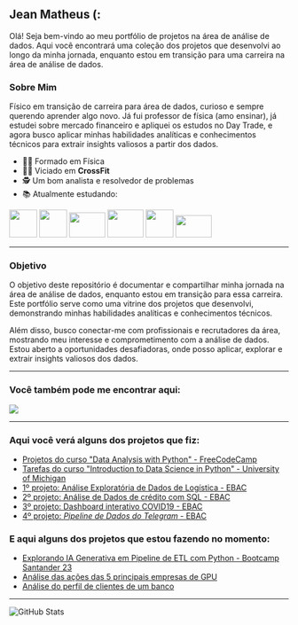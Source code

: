 ## Jean Matheus (:

Olá! Seja bem-vindo ao meu portfólio de projetos na área de análise de dados. Aqui você encontrará uma coleção dos projetos que desenvolvi ao longo da minha jornada, enquanto estou em transição para uma carreira na área de análise de dados.

### Sobre Mim
Físico em transição de carreira para área de dados, curioso e sempre querendo aprender algo novo. Já fui professor de física (amo ensinar), já estudei sobre mercado financeiro e apliquei os estudos no Day Trade, e agora busco aplicar minhas habilidades analíticas e conhecimentos técnicos para extrair insights valiosos a partir dos dados.

- 👨‍🎓 Formado em Física
- 🏋️‍♂️ Viciado em **CrossFit**
- 🕵️ Um bom analista e resolvedor de problemas
- 📚 Atualmente estudando:
<div display="inline">
<img width="50" height="50" src="https://cdn.jsdelivr.net/gh/devicons/devicon/icons/python/python-original-wordmark.svg" />
<img width="50" height="50" src="https://cdn.jsdelivr.net/gh/devicons/devicon/icons/pandas/pandas-original.svg" />
<img width="65" height="45" src="https://img.shields.io/badge/scikit--learn-%23F7931E.svg?style=for-the-badge&logo=scikit-learn&logoColor=white" />
<img width="65" height="50" src="https://upload.wikimedia.org/wikipedia/commons/8/87/Sql_data_base_with_logo.png" />
<img width="50" height="50" src="https://upload.wikimedia.org/wikipedia/commons/c/cf/New_Power_BI_Logo.svg" />
 <img width="65" height="40" src="https://img.shields.io/badge/AWS-%23FF9900.svg?style=for-the-badge&logo=amazon-aws&logoColor=white" />
</div>

---

### Objetivo

O objetivo deste repositório é documentar e compartilhar minha jornada na área de análise de dados, enquanto estou em transição para essa carreira. Este portfólio serve como uma vitrine dos projetos que desenvolvi, demonstrando minhas habilidades analíticas e conhecimentos técnicos.

Além disso, busco conectar-me com profissionais e recrutadores da área, mostrando meu interesse e comprometimento com a análise de dados. Estou aberto a oportunidades desafiadoras, onde posso aplicar, explorar e extrair insights valiosos dos dados.

---

### Você também pode me encontrar aqui:

<a href="https://www.linkedin.com/in/jean-matheus-sm/"><img src="https://img.shields.io/badge/linkedin-%230077B5.svg?style=for-the-badge&logo=linkedin&logoColor=white"></a>

---

### Aqui você verá alguns dos projetos que fiz:

- <a href="https://github.com/jeanmatheuss/jean-FreeCodeCamp">Projetos do curso "Data Analysis with Python" - FreeCodeCamp</a>
- <a href="https://github.com/jeanmatheuss/Coursera-DATA-python">Tarefas do curso "Introduction to Data Science in Python" - University of Michigan</a>
- <a href="https://github.com/jeanmatheuss/jean-EBAC-Python">1º projeto: Análise Exploratória de Dados de Logística  - EBAC</a>
- <a href="https://github.com/jeanmatheuss/jean-EBAC-SQL">2º projeto: Análise de Dados de crédito com SQL - EBAC</a>
- <a href="https://github.com/jeanmatheuss/EBAC-project2/tree/main">3º projeto: Dashboard interativo COVID19 - EBAC</a>
- <a href="https://github.com/jeanmatheuss/projeto-final-EBAC">4º projeto: *Pipeline de Dados do Telegram*  - EBAC</a>


### E aqui alguns dos projetos que estou fazendo no momento:
- <a href="https://github.com/jeanmatheuss/SB-2023-python">Explorando IA Generativa em Pipeline de ETL com Python - Bootcamp Santander 23</a>
- <a href="https://github.com/jeanmatheuss/GPU-stocks-price">Análise das ações das 5 principais empresas de GPU</a>
- <a href="https://github.com/jeanmatheuss/analise-clientes">Análise do perfil de clientes de um banco</a>

---

![GitHub Stats](https://github-readme-stats.vercel.app/api?username=jeanmatheuss&theme=transparent&bg_color=000&border_color=30A3DC&show_icons=true&icon_color=30A3DC&title_color=E94D5F&text_color=FFF&hide_title=true&hide=stars)

